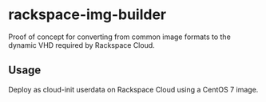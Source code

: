 rackspace-img-builder
====================

Proof of concept for converting from common image formats to the 
dynamic VHD required by Rackspace Cloud.

Usage
---------------------
Deploy as cloud-init userdata on Rackspace Cloud using a CentOS 7 image.

